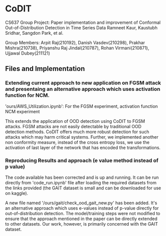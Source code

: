 # CoDIT
CS637 Group Project: Paper implementation and improvement of Conformal Out-of-Distribution Detection in Time Series Data Ramneet Kaur, Kaustubh Sridhar, Sangdon Park, et al.

Group Members: Arpit Raj(210192), Danish Vasdev(210298), Prakhar Mishra(210738), Priyanshu Raj Jindal(210787), Rohan Virmani(210871), Ujjawal Dubey(211121)
## Files and Implementation
### Extending current approach to new application on FGSM attack and presentaing an alternative approach which uses activation function for NCM. 
'ours/AWS_Utilization.ipynb': For the FGSM experiment, activation function NCM experiment

This extends the application of OOD detection using CoDIT to FGSM attacks. FGSM attacks are not easily detectable by traditional OOD detection methods. CoDIT offers much more robust detection for such attacks which may harm critical systems.
Further, we implemented another non conformity measure, instead of the cross entropy loss, we use the activation of last layer of the network that has encoded the transformations. 
### Reproducing Results and approach (e value method instead of p value)
The code available has been corrected and is up and running. It can be run directly from 'code_run.ipynb' file after loading the required datasets from the links provided (the GAIT dataset is small and can be downloaded for use on kaggle).

A new file named '/ours/gait/check_ood_gait_new.py' has been added. It's an alternative approach which uses e-values instead of p-value directly for out-of-distribution detection. The model/training steps were not modified to ensure that the approach mentioned in the paper can be directly extended to other datasets. Our work, however, is primarily concerned with the GAIT dataset.


